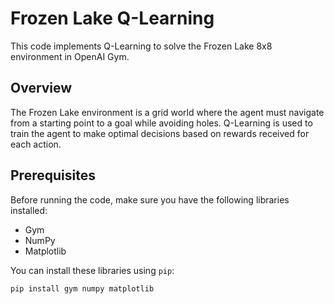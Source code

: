 # Frozen Lake Q-Learning

This code implements Q-Learning to solve the Frozen Lake 8x8 environment in OpenAI Gym.

## Overview

The Frozen Lake environment is a grid world where the agent must navigate from a starting point to a goal while avoiding holes. Q-Learning is used to train the agent to make optimal decisions based on rewards received for each action.

## Prerequisites

Before running the code, make sure you have the following libraries installed:

- Gym
- NumPy
- Matplotlib

You can install these libraries using `pip`:

```bash
pip install gym numpy matplotlib
